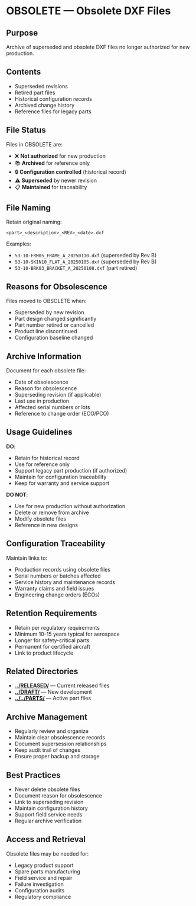 # OBSOLETE — Obsolete DXF Files

## Purpose
Archive of superseded and obsolete DXF files no longer authorized for new production.

## Contents
- Superseded revisions
- Retired part files
- Historical configuration records
- Archived change history
- Reference files for legacy parts

## File Status
Files in OBSOLETE are:
- ❌ **Not authorized** for new production
- 📚 **Archived** for reference only
- 🔒 **Configuration controlled** (historical record)
- ⚠️ **Superseded** by newer revision
- 📋 **Maintained** for traceability

## File Naming
Retain original naming:
```
<part>_<description>_<REV>_<date>.dxf
```

Examples:
- `53-10-FRM05_FRAME_A_20250110.dxf` (superseded by Rev B)
- `53-10-SKIN10_FLAT_A_20250105.dxf` (superseded by Rev B)
- `53-10-BRK03_BRACKET_A_20250108.dxf` (part retired)

## Reasons for Obsolescence
Files moved to OBSOLETE when:
- Superseded by new revision
- Part design changed significantly
- Part number retired or cancelled
- Product line discontinued
- Configuration baseline changed

## Archive Information
Document for each obsolete file:
- Date of obsolescence
- Reason for obsolescence
- Superseding revision (if applicable)
- Last use in production
- Affected serial numbers or lots
- Reference to change order (ECO/PCO)

## Usage Guidelines
**DO**:
- Retain for historical record
- Use for reference only
- Support legacy part production (if authorized)
- Maintain for configuration traceability
- Keep for warranty and service support

**DO NOT**:
- Use for new production without authorization
- Delete or remove from archive
- Modify obsolete files
- Reference in new designs

## Configuration Traceability
Maintain links to:
- Production records using obsolete files
- Serial numbers or batches affected
- Service history and maintenance records
- Warranty claims and field issues
- Engineering change orders (ECOs)

## Retention Requirements
- Retain per regulatory requirements
- Minimum 10-15 years typical for aerospace
- Longer for safety-critical parts
- Permanent for certified aircraft
- Link to product lifecycle

## Related Directories
- **[../RELEASED/](../RELEASED/)** — Current released files
- **[../DRAFT/](../DRAFT/)** — New development
- **[../../PARTS/](../../PARTS/)** — Active part files

## Archive Management
- Regularly review and organize
- Maintain clear obsolescence records
- Document supersession relationships
- Keep audit trail of changes
- Ensure proper backup and storage

## Best Practices
- Never delete obsolete files
- Document reason for obsolescence
- Link to superseding revision
- Maintain configuration history
- Support field service needs
- Regular archive verification

## Access and Retrieval
Obsolete files may be needed for:
- Legacy product support
- Spare parts manufacturing
- Field service and repair
- Failure investigation
- Configuration audits
- Regulatory compliance
